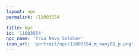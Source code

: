 ```yaml
---
layout: npc
permalink: /11003554

title: Npc
id: '11003554'
npc_name: 'Tria Navy Soldier'
icon_url: 'portrait/npc/11003554_m_navy01_p.png'
---
```

